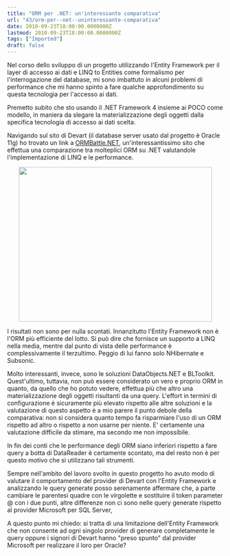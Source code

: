 ```yaml
---
title: "ORM per .NET: un'interessante comparativa"
url: "43/orm-per--net--uninteressante-comparativa"
date: 2010-09-23T18:00:00.0000000Z
lastmod: 2010-09-23T18:00:00.0000000Z
tags: ["Imported"]
draft: false
---
```

<p>
	Nel corso dello sviluppo di un progetto utilizzando l'Entity Framework per il layer di accesso ai dati e LINQ to Entities come formalismo per l'interrogazione del database, mi sono imbattuto in alcuni problemi di performance che mi hanno spinto a fare qualche approfondimento su questa tecnologia per l'accesso ai dati.</p>
<p>
	Premetto subito che sto usando il .NET Framework 4 insieme ai POCO come modello, in maniera da slegare la materializzazione degli oggetti dalla specifica tecnologia di accesso ai dati scelta.</p>
<p>
	Navigando sul sito di Devart (il database server usato dal progetto è Oracle 11g) ho trovato un link a <a href="http://ormbattle.net" target="_blank">ORMBattle.NET</a>, un'interessantissimo sito che effettua una comparazione tra molteplici ORM su .NET valutandole l'implementazione di LINQ e le performance.</p>
<p style="text-align: center; ">
	<img alt="" src="/public/image/Queries.png" style="width: 450px; height: 360px; " /></p>
<p>
	I risultati non sono per nulla scontati. Innanzitutto l'Entity Framework non è l'ORM più efficiente del lotto. Si può dire che fornisce un supporto a LINQ nella media, mentre dal punto di vista delle performance è complessivamente il terzultimo. Peggio di lui fanno solo NHibernate e Subsonic.</p>
<p>
	Molto interessanti, invece, sono le soluzioni DataObjects.NET e BLToolkit. Quest'ultimo, tuttavia, non può essere considerato un vero e proprio ORM in quanto, da quello che ho potuto vedere, effettua più che altro una materializzazione degli oggetti risultanti da una query. L'effort in termini di configurazione è sicuramente più elevato rispetto alle altre soluzioni e la valutazione di questo aspetto è a mio parere il punto debole della comparativa: non si considera quanto tempo fa risparmiare l'uso di un ORM rispetto ad altro o rispetto a non usarne per niente. E' certamente una valutazione difficile da stimare, ma secondo me non impossibile.</p>
<p>
	In fin dei conti che le performance degli ORM siano inferiori rispetto a fare query a botta di DataReader è certamente scontato, ma del resto non è per questo motivo che si utilizzano tali strumenti.</p>
<p>
	Sempre nell'ambito del lavoro svolto in questo progetto ho avuto modo di valutare il comportamento del provider di Devart con l'Entity Framework e analizzando le query generate posso serenamente affermare che, a parte cambiare le parentesi quadre con le virgolette e sostituire il token parameter @ con i due punti, altre differenze non ci sono nelle query generate rispetto al provider Microsoft per SQL Server,</p>
<p>
	A questo punto mi chiedo: si tratta di una limitazione dell'Entity Framework che non consente ad ogni singolo provider di generare completamente le query oppure i signori di Devart hanno "preso spunto" dal provider Microsoft per realizzare il loro per Oracle?</p>
